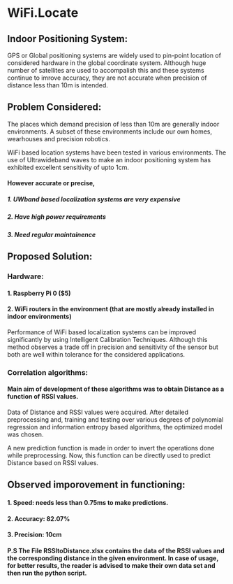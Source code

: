 # WiFi.Locate

## Indoor Positioning System:
GPS or Global positioning systems are widely used to pin-point location of considered hardware in the global coordinate system.
Although huge number of satellites are used to accompalish this and these systems continue to imrove accuracy, they are not accurate when precision of distance less than 10m is intended.

## Problem Considered:
The places which demand precision of less than 10m are generally indoor environments. A subset of these environments include our own homes, wearhouses and precision robotics.

WiFi based location systems have been tested in various environments. The use of Ultrawideband waves to make an indoor positioning system has exhibited excellent sensitivity of upto 1cm. 

#### However accurate or precise, 

##### 1. UWband based localization systems are very expensive 
##### 2. Have high power requirements
##### 3. Need regular maintainence

## Proposed Solution:

### Hardware:

#### 1. Raspberry Pi 0 ($5)
#### 2. WiFi routers in the environment (that are mostly already installed in indoor environments)
</b>
Performance of WiFi based localization systems can be improved significantly by using Intelligent Calibration Techniques. Although this method observes a trade off in precision and sensitivity of the sensor but both are well within tolerance for the considered applications.

### Correlation algorithms:
#### Main aim of development of these algorithms was to obtain Distance as a function of RSSI values.
Data of Distance and RSSI values were acquired.
After detailed preprocessing and, training and testing over various degrees of polynomial regression and information entropy based algorithms, the optimized model was chosen.

A new prediction function is made in order to invert the operations done while preprocessing. Now, this function can be directly used to predict Distance based on RSSI values. 

## Observed imporovement in functioning:
#### 1. Speed: needs less than 0.75ms to make predictions.
#### 2. Accuracy: 82.07%
#### 3. Precision: 10cm

#### P.S The File RSSItoDistance.xlsx contains the data of the RSSI values and the corresponding distance in the given environment. In case of usage, for better results, the reader is advised to make their own data set and then run the python script.  
